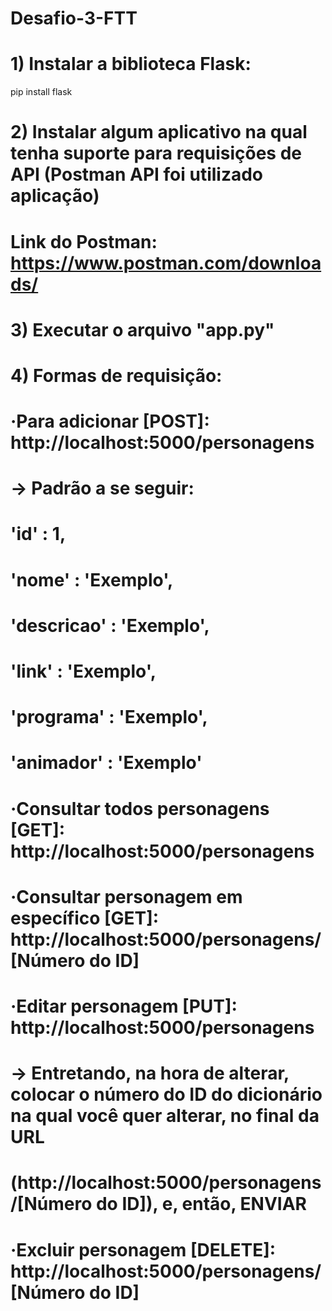 # Desafio-3-FTT

# 1) Instalar a biblioteca Flask:
   pip install flask

# 2) Instalar algum aplicativo na qual tenha suporte para requisições de API (Postman API foi utilizado aplicação)
#   Link do Postman: https://www.postman.com/downloads/
  
# 3) Executar o arquivo "app.py"

# 4) Formas de requisição:
#   ·Para adicionar [POST]: http://localhost:5000/personagens
#      -> Padrão a se seguir:
#         'id' : 1,
#         'nome' : 'Exemplo',
#         'descricao' : 'Exemplo',
#         'link' : 'Exemplo',
#         'programa' : 'Exemplo',
#         'animador' : 'Exemplo'
#   ·Consultar todos personagens [GET]: http://localhost:5000/personagens
#   ·Consultar personagem em específico [GET]: http://localhost:5000/personagens/[Número do ID]
#   ·Editar personagem [PUT]: http://localhost:5000/personagens
#      -> Entretando, na hora de alterar, colocar o número do ID do dicionário na qual você quer alterar, no final da URL
#         (http://localhost:5000/personagens/[Número do ID]), e, então, ENVIAR
#   ·Excluir personagem [DELETE]: http://localhost:5000/personagens/[Número do ID]
